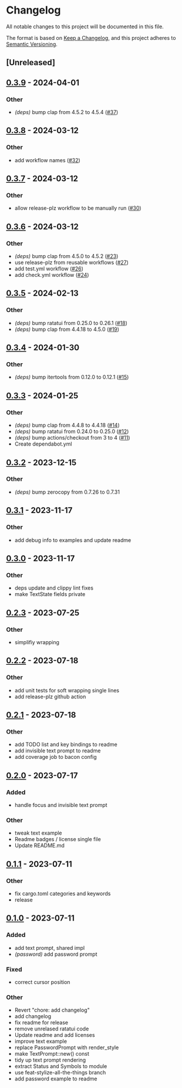 # Changelog
All notable changes to this project will be documented in this file.

The format is based on [Keep a Changelog](https://keepachangelog.com/en/1.0.0/),
and this project adheres to [Semantic Versioning](https://semver.org/spec/v2.0.0.html).

## [Unreleased]

## [0.3.9](https://github.com/joshka/tui-prompts/compare/v0.3.8...v0.3.9) - 2024-04-01

### Other
- *(deps)* bump clap from 4.5.2 to 4.5.4 ([#37](https://github.com/joshka/tui-prompts/pull/37))

## [0.3.8](https://github.com/joshka/tui-prompts/compare/v0.3.7...v0.3.8) - 2024-03-12

### Other
- add workflow names ([#32](https://github.com/joshka/tui-prompts/pull/32))

## [0.3.7](https://github.com/joshka/tui-prompts/compare/v0.3.6...v0.3.7) - 2024-03-12

### Other
- allow release-plz workflow to be manually run ([#30](https://github.com/joshka/tui-prompts/pull/30))

## [0.3.6](https://github.com/joshka/tui-prompts/compare/v0.3.5...v0.3.6) - 2024-03-12

### Other
- *(deps)* bump clap from 4.5.0 to 4.5.2 ([#23](https://github.com/joshka/tui-prompts/pull/23))
- use release-plz from reusable workflows ([#27](https://github.com/joshka/tui-prompts/pull/27))
- add test.yml workflow ([#26](https://github.com/joshka/tui-prompts/pull/26))
- add check.yml workflow ([#24](https://github.com/joshka/tui-prompts/pull/24))

## [0.3.5](https://github.com/joshka/tui-prompts/compare/v0.3.4...v0.3.5) - 2024-02-13

### Other
- *(deps)* bump ratatui from 0.25.0 to 0.26.1 ([#18](https://github.com/joshka/tui-prompts/pull/18))
- *(deps)* bump clap from 4.4.18 to 4.5.0 ([#19](https://github.com/joshka/tui-prompts/pull/19))

## [0.3.4](https://github.com/joshka/tui-prompts/compare/v0.3.3...v0.3.4) - 2024-01-30

### Other
- *(deps)* bump itertools from 0.12.0 to 0.12.1 ([#15](https://github.com/joshka/tui-prompts/pull/15))

## [0.3.3](https://github.com/joshka/tui-prompts/compare/v0.3.2...v0.3.3) - 2024-01-25

### Other
- *(deps)* bump clap from 4.4.8 to 4.4.18 ([#14](https://github.com/joshka/tui-prompts/pull/14))
- *(deps)* bump ratatui from 0.24.0 to 0.25.0 ([#12](https://github.com/joshka/tui-prompts/pull/12))
- *(deps)* bump actions/checkout from 3 to 4 ([#11](https://github.com/joshka/tui-prompts/pull/11))
- Create dependabot.yml

## [0.3.2](https://github.com/joshka/tui-prompts/compare/v0.3.1...v0.3.2) - 2023-12-15

### Other
- *(deps)* bump zerocopy from 0.7.26 to 0.7.31

## [0.3.1](https://github.com/joshka/tui-prompts/compare/v0.3.0...v0.3.1) - 2023-11-17

### Other
- add debug info to examples and update readme

## [0.3.0](https://github.com/joshka/tui-prompts/compare/v0.2.3...v0.3.0) - 2023-11-17

### Other
- deps update and clippy lint fixes
- make TextState fields private

## [0.2.3](https://github.com/joshka/tui-prompts/compare/v0.2.2...v0.2.3) - 2023-07-25

### Other
- simplifiy wrapping

## [0.2.2](https://github.com/joshka/tui-prompts/compare/v0.2.1...v0.2.2) - 2023-07-18

### Other
- add unit tests for soft wrapping single lines
- add release-plz github action

## [0.2.1](https://github.com/joshka/tui-prompts/compare/v0.2.0...v0.2.1) - 2023-07-18

### Other
- add TODO list and key bindings to readme
- add invisible text prompt to readme
- add coverage job to bacon config

## [0.2.0](https://github.com/joshka/tui-prompts/compare/v0.1.1...v0.2.0) - 2023-07-17

### Added
- handle focus and invisible text prompt

### Other
- tweak text example
- Readme badges / license single file
- Update README.md

## [0.1.1](https://github.com/joshka/tui-prompts/compare/v0.1.0...v0.1.1) - 2023-07-11

### Other
- fix cargo.toml categories and keywords
- release

## [0.1.0](https://github.com/joshka/tui-prompts/releases/tag/v0.1.0) - 2023-07-11

### Added
- add text prompt, shared impl
- *(password)* add password prompt

### Fixed
- correct cursor position

### Other
- Revert "chore: add changelog"
- add changelog
- fix readme for release
- remove unrelased ratatui code
- Update readme and add licenses
- improve text example
- replace PasswordPrompt with render_style
- make TextPrompt::new() const
- tidy up text prompt rendering
- extract Status and Symbols to module
- use feat-stylize-all-the-things branch
- add password example to readme
